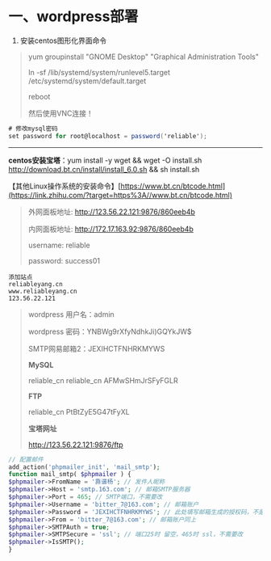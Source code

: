 # 一、wordpress部署

1. 安装centos图形化界面命令

> yum groupinstall "GNOME Desktop" "Graphical Administration Tools"
>
> ln -sf /lib/systemd/system/runlevel5.target /etc/systemd/system/default.target
>
> reboot
>
> 然后使用VNC连接！

```csharp
# 修改mysql密码
set password for root@localhost = password('reliable'); 
```

------------



**centos安装宝塔**：yum install -y wget && wget -O install.sh http://download.bt.cn/install/install_6.0.sh && sh install.sh

【其他Linux操作系统的安装命令】[https://www.bt.cn/btcode.html](https://link.zhihu.com/?target=https%3A//www.bt.cn/btcode.html)

> 外网面板地址: http://123.56.22.121:9876/860eeb4b
>
> 内网面板地址: http://172.17.163.92:9876/860eeb4b
>
> username: reliable
>
> password: success01



```
添加站点
reliableyang.cn
www.reliableyang.cn
123.56.22.121
```



> wordpress 用户名：admin
>
> wordpress 密码：YNBWg9rXfyNdhkJi)GQYkJW$
>
> SMTP网易邮箱2：JEXIHCTFNHRKMYWS
>
> **MySQL**
>
> reliable_cn	reliable_cn	AFMwSHmJrSFyFGLR
>
> **FTP**
>
> reliable_cn   PtBtZyE5G47tFyXL
>
> **宝塔网址**
>
> http://123.56.22.121:9876/ftp



```php
// 配置邮件
add_action('phpmailer_init', 'mail_smtp');
function mail_smtp( $phpmailer ) {
$phpmailer->FromName = '靠谱杨'; // 发件人昵称
$phpmailer->Host = 'smtp.163.com'; // 邮箱SMTP服务器
$phpmailer->Port = 465; // SMTP端口，不需要改
$phpmailer->Username = 'bitter_7@163.com'; // 邮箱账户
$phpmailer->Password = 'JEXIHCTFNHRKMYWS'; // 此处填写邮箱生成的授权码，不是邮箱登录密码
$phpmailer->From = 'bitter_7@163.com'; // 邮箱账户同上
$phpmailer->SMTPAuth = true;
$phpmailer->SMTPSecure = 'ssl'; // 端口25时 留空，465时 ssl，不需要改
$phpmailer->IsSMTP();
}
```


